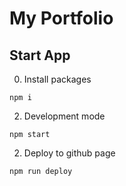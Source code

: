 # My Portfolio

## Start App
0. Install packages
```shell
npm i
```
2. Development mode
```shell
npm start
```
2. Deploy to github page
```shell
npm run deploy
```

